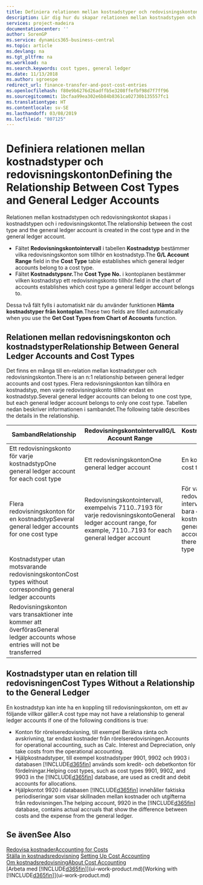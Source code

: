 ```yaml
---
title: Definiera relationen mellan kostnadstyper och redovisningskonton | Microsoft Docs
description: Lär dig hur du skapar relationen mellan kostnadstypen och redovisningskontot.
services: project-madeira
documentationcenter: ''
author: SorenGP
ms.service: dynamics365-business-central
ms.topic: article
ms.devlang: na
ms.tgt_pltfrm: na
ms.workload: na
ms.search.keywords: cost types, general ledger
ms.date: 11/13/2018
ms.author: sgroespe
redirect_url: finance-transfer-and-post-cost-entries
ms.openlocfilehash: f80e9b6276d26adffb5e3208ffefbf98d7f7ff96
ms.sourcegitcommit: 1bcfaa99ea302e6b84b8361ca02730b135557fc1
ms.translationtype: HT
ms.contentlocale: sv-SE
ms.lasthandoff: 03/08/2019
ms.locfileid: "807125"
---
```

# <a name="defining-the-relationship-between-cost-types-and-general-ledger-accounts"></a><span data-ttu-id="ad75e-103">Definiera relationen mellan kostnadstyper och redovisningskonton</span><span class="sxs-lookup"><span data-stu-id="ad75e-103">Defining the Relationship Between Cost Types and General Ledger Accounts</span></span>
<span data-ttu-id="ad75e-104">Relationen mellan kostnadstypen och redovisningskontot skapas i kostnadstypen och i redovisningskontot.</span><span class="sxs-lookup"><span data-stu-id="ad75e-104">The relationship between the cost type and the general ledger account is created in the cost type and in the general ledger account.</span></span>  

* <span data-ttu-id="ad75e-105">Fältet **Redovisningskontointervall** i tabellen **Kostnadstyp** bestämmer vilka redovisningskonton som tillhör en kostnadstyp.</span><span class="sxs-lookup"><span data-stu-id="ad75e-105">The **G/L Account Range** field in the **Cost Type** table establishes which general ledger accounts belong to a cost type.</span></span>  
* <span data-ttu-id="ad75e-106">Fältet **Kostnadstypsnr.**</span><span class="sxs-lookup"><span data-stu-id="ad75e-106">The **Cost Type No.**</span></span> <span data-ttu-id="ad75e-107">i kontoplanen bestämmer vilken kostnadstyp ett redovisningskonto tillhör.</span><span class="sxs-lookup"><span data-stu-id="ad75e-107">field in the chart of accounts establishes which cost type a general ledger account belongs to.</span></span>  

<span data-ttu-id="ad75e-108">Dessa två fält fylls i automatiskt när du använder funktionen **Hämta kostnadstyper från kontoplan**.</span><span class="sxs-lookup"><span data-stu-id="ad75e-108">These two fields are filled automatically when you use the **Get Cost Types from Chart of Accounts** function.</span></span>  

## <a name="relationship-between-general-ledger-accounts-and-cost-types"></a><span data-ttu-id="ad75e-109">Relationen mellan redovisningskonton och kostnadstyper</span><span class="sxs-lookup"><span data-stu-id="ad75e-109">Relationship Between General Ledger Accounts and Cost Types</span></span>  
<span data-ttu-id="ad75e-110">Det finns en många till en-relation mellan kostnadstyper och redovisningskonton.</span><span class="sxs-lookup"><span data-stu-id="ad75e-110">There is an n:1 relationship between general ledger accounts and cost types.</span></span> <span data-ttu-id="ad75e-111">Flera redovisningskonton kan tillhöra en kostnadstyp, men varje redovisningskonto tillhör endast en kostnadstyp.</span><span class="sxs-lookup"><span data-stu-id="ad75e-111">Several general ledger accounts can belong to one cost type, but each general ledger account belongs to only one cost type.</span></span> <span data-ttu-id="ad75e-112">Tabellen nedan beskriver informationen i sambandet.</span><span class="sxs-lookup"><span data-stu-id="ad75e-112">The following table describes the details in the relationship.</span></span>  

|<span data-ttu-id="ad75e-113">Samband</span><span class="sxs-lookup"><span data-stu-id="ad75e-113">Relationship</span></span>|<span data-ttu-id="ad75e-114">**Redovisningskontointervall**</span><span class="sxs-lookup"><span data-stu-id="ad75e-114">**G/L Account Range**</span></span>|<span data-ttu-id="ad75e-115">**Kostnadstypsnr**</span><span class="sxs-lookup"><span data-stu-id="ad75e-115">**Cost Type No.**</span></span>|  
|------------------|------------------------------------------------|-------------------------------------------|  
|<span data-ttu-id="ad75e-116">Ett redovisningskonto för varje kostnadstyp</span><span class="sxs-lookup"><span data-stu-id="ad75e-116">One general ledger account for each cost type</span></span>|<span data-ttu-id="ad75e-117">Ett redovisningskonton</span><span class="sxs-lookup"><span data-stu-id="ad75e-117">One general ledger account</span></span>|<span data-ttu-id="ad75e-118">En kostnadstyp</span><span class="sxs-lookup"><span data-stu-id="ad75e-118">One cost type</span></span>|  
|<span data-ttu-id="ad75e-119">Flera redovisningskonton för en kostnadstyp</span><span class="sxs-lookup"><span data-stu-id="ad75e-119">Several general ledger accounts for one cost type</span></span>|<span data-ttu-id="ad75e-120">Redovisningskontointervall, exempelvis 7110..7193 för varje redovisningskonto</span><span class="sxs-lookup"><span data-stu-id="ad75e-120">General ledger account range, for example, 7110..7193 for each general ledger account</span></span>|<span data-ttu-id="ad75e-121">För varje redovisningskonto i intervallet finns det bara en kostnadstyp</span><span class="sxs-lookup"><span data-stu-id="ad75e-121">For each general ledger account in the range, there is only one cost type</span></span>|  
|<span data-ttu-id="ad75e-122">Kostnadstyper utan motsvarande redovisningskonton</span><span class="sxs-lookup"><span data-stu-id="ad75e-122">Cost types without corresponding general ledger accounts</span></span>|<Empty>||  
|<span data-ttu-id="ad75e-123">Redovisningskonton vars transaktioner inte kommer att överföras</span><span class="sxs-lookup"><span data-stu-id="ad75e-123">General ledger accounts whose entries will not be transferred</span></span>||<Empty>|  

## <a name="cost-types-without-a-relationship-to-the-general-ledger"></a><span data-ttu-id="ad75e-124">Kostnadstyper utan en relation till redovisningen</span><span class="sxs-lookup"><span data-stu-id="ad75e-124">Cost Types Without a Relationship to the General Ledger</span></span>  
<span data-ttu-id="ad75e-125">En kostnadstyp kan inte ha en koppling till redovisningskonton, om ett av följande villkor gäller:</span><span class="sxs-lookup"><span data-stu-id="ad75e-125">A cost type may not have a relationship to general ledger accounts if one of the following conditions is true:</span></span>  

* <span data-ttu-id="ad75e-126">Konton för rörelseredovisning, till exempel Beräkna ränta och avskrivning, tar endast kostnader från rörelseredovisningen.</span><span class="sxs-lookup"><span data-stu-id="ad75e-126">Accounts for operational accounting, such as Calc. Interest and Depreciation, only take costs from the operational accounting.</span></span>  
* <span data-ttu-id="ad75e-127">Hjälpkostnadstyper, till exempel kostnadstyper 9901, 9902 och 9903 i databasen [!INCLUDE[d365fin](includes/d365fin_md.md)] används som kredit- och debetkonton för fördelningar.</span><span class="sxs-lookup"><span data-stu-id="ad75e-127">Helping cost types, such as cost types 9901, 9902, and 9903 in the [!INCLUDE[d365fin](includes/d365fin_md.md)] database, are used as credit and debit accounts for allocations.</span></span>  
* <span data-ttu-id="ad75e-128">Hjälpkontot 9920 i databasen [!INCLUDE[d365fin](includes/d365fin_md.md)] innehåller faktiska periodiseringar som visar skillnaden mellan kostnader och utgifterna från redovisningen.</span><span class="sxs-lookup"><span data-stu-id="ad75e-128">The helping account, 9920 in the [!INCLUDE[d365fin](includes/d365fin_md.md)] database, contains actual accruals that show the difference between costs and the expense from the general ledger.</span></span>  

## <a name="see-also"></a><span data-ttu-id="ad75e-129">Se även</span><span class="sxs-lookup"><span data-stu-id="ad75e-129">See Also</span></span>  
[<span data-ttu-id="ad75e-130">Redovisa kostnader</span><span class="sxs-lookup"><span data-stu-id="ad75e-130">Accounting for Costs</span></span>](finance-manage-cost-accounting.md)  
<span data-ttu-id="ad75e-131">[Ställa in kostnadsredovisning](finance-set-up-cost-accounting.md) </span><span class="sxs-lookup"><span data-stu-id="ad75e-131">[Setting Up Cost Accounting](finance-set-up-cost-accounting.md) </span></span>  
[<span data-ttu-id="ad75e-132">Om kostnadsredovisning</span><span class="sxs-lookup"><span data-stu-id="ad75e-132">About Cost Accounting</span></span>](finance-about-cost-accounting.md)  
<span data-ttu-id="ad75e-133">[Arbeta med [!INCLUDE[d365fin](includes/d365fin_md.md)]](ui-work-product.md)</span><span class="sxs-lookup"><span data-stu-id="ad75e-133">[Working with [!INCLUDE[d365fin](includes/d365fin_md.md)]](ui-work-product.md)</span></span>
